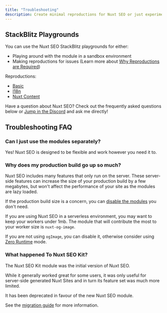 ```yaml
---
title: "Troubleshooting"
description: Create minimal reproductions for Nuxt SEO or just experiment with the module.
---
```


## StackBlitz Playgrounds

You can use the Nuxt SEO StackBlitz playgrounds for either:

- Playing around with the module in a sandbox environment
- Making reproductions for issues (Learn more about [Why Reproductions are Required](https://antfu.me/posts/why-reproductions-are-required))

Reproductions:

- [Basic](https://stackblitz.com/edit/nuxt-starter-gfrej6?file=nuxt.config.ts)
- [I18n](https://stackblitz.com/edit/nuxt-starter-dh68fjqb?file=nuxt.config.ts)
- [Nuxt Content](https://stackblitz.com/edit/nuxt-starter-xlkqkcqr?file=nuxt.config.ts)

Have a question about Nuxt SEO? Check out the frequently asked questions below or
[Jump in the Discord](https://discord.com/invite/5jDAMswWwX) and ask me directly!

## Troubleshooting FAQ

### Can I just use the modules separately?

Yes! Nuxt SEO is designed to be flexible and work however you need it to.

### Why does my production build go up so much?

Nuxt SEO includes many features that only run on the server. These server-side features can increase the size of your
production build by a few megabytes, but won't affect the performance of your site as the modules are lazy loaded.

If the production build size is a concern, you can [disable the modules](/docs/nuxt-seo/guides/using-the-modules) you don't need.

If you are using Nuxt SEO in a serverless environment, you may want to keep your workers under 1mb. The module that
will contribute the most to your worker size is `nuxt-og-image`.

If you are not using `ogImage`, you can disable it, otherwise consider using [Zero Runtime](/docs/og-image/guides/zero-runtime) mode.

### What happened To Nuxt SEO Kit?

The Nuxt SEO Kit module was the initial version of Nuxt SEO.

While it generally worked great for some users, it was only useful for server-side generated Nuxt Sites and in turn its feature
set was much more limited.

It has been deprecated in favour of the new Nuxt SEO module.

See the [migration guide](/docs/nuxt-seo/migration-guide/nuxt-seo-kit) for more information.

